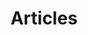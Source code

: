 ---
title: Articles
menu:
    main:
        name: Articles
        weight: 100
        params:
            icon: archives
---